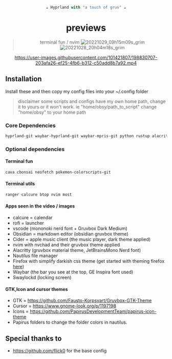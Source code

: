 <div align="justify">
<div align="center">

```ocaml
☕ Hyprland with "a touch of gruv" ☕
```
# previews
>terminal fun / nvim
![20221029_09h15m09s_grim](https://user-images.githubusercontent.com/101421807/198831001-70a8b56d-28f6-4992-b2cd-1e0da364f91e.png)
![20221028_20h04m18s_grim](https://user-images.githubusercontent.com/101421807/198834048-ff903f9b-ceaf-4ed0-ba49-8e4c79efc54c.png)
</div>
</div>

<div align="justify">
<div align="center">

https://user-images.githubusercontent.com/101421807/198830707-203afa26-ef25-4fb6-b312-c50add8b7a92.mp4
</div>
</div>

## Installation
Install these and then copy my config files into your ~/.config folder
> disclaimer some scripts and configs have my own home path, change it to yours or it won't work. ie "home/obsy/path_to_script" change "home/obsy" to your home path
### Core Dependencies

```bash
hyprland-git waybar-hyprland-git waybar-mpris-git python rustup alacritty fish rofi xdg-desktop-portal-wlr swaylockd grim slurp mako wl-clipboard swaylock-effects-git papirus-folders papirus-icon-theme swww-git nerd-fonts-complete
```
### Optional dependencies
#### Terminal fun
```Bash
cava cbonsai neofetch pokemon-colorscripts-git
```
#### Terminal utils 
```Bash
ranger calcure btop nvim most 
```
#### Apps seen in the video / images
- calcure = calendar 
- rofi = launcher 
- vscode (mononoki nerd font + Gruvbox Dark Medium)
- Obsidian = markdown editor (obsidian gruvbox theme)
- Cider = apple music client (the music player, dark theme applied)
- nvim with nvchad and their gruvbox theme applied
- Alacritty (gruvbox material theme, JetBrainsMono Nerd font)
- Nautilus file manager
- Firefox with simplify darkish css theme (get started with theming firefox [here](https://www.reddit.com/r/FirefoxCSS/wiki/index/tutorials/))
- Waybar (the bar you see at the top, GE Inspira font used)
- Swaylockd (locking screen)
#### GTK,Icon and cursor themes
- GTK = https://github.com/Fausto-Korpsvart/Gruvbox-GTK-Theme
- Cursor = https://www.gnome-look.org/p/1197198
- Icons = https://github.com/PapirusDevelopmentTeam/papirus-icon-theme
- Papirus folders to change the folder colors in nautilus.

## Special thanks to 
- https://github.com/flick0 for the base config

